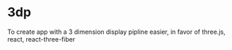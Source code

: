 # 3dp

To create app with a 3 dimension display pipline easier, in favor of three.js, react, react-three-fiber